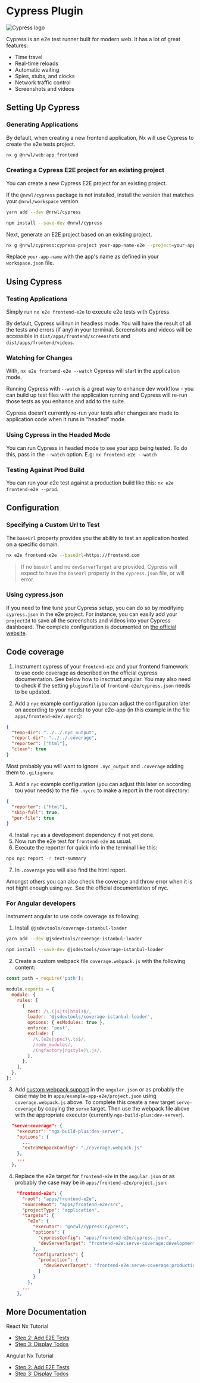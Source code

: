 # Cypress Plugin

![Cypress logo](/shared/cypress-logo.png)

Cypress is an e2e test runner built for modern web. It has a lot of great features:

- Time travel
- Real-time reloads
- Automatic waiting
- Spies, stubs, and clocks
- Network traffic control
- Screenshots and videos

## Setting Up Cypress

### Generating Applications

By default, when creating a new frontend application, Nx will use Cypress to create the e2e tests project.

```bash
nx g @nrwl/web:app frontend
```

### Creating a Cypress E2E project for an existing project

You can create a new Cypress E2E project for an existing project.

If the `@nrwl/cypress` package is not installed, install the version that matches your `@nrwl/workspace` version.

```bash
yarn add --dev @nrwl/cypress
```

```bash
npm install --save-dev @nrwl/cypress
```

Next, generate an E2E project based on an existing project.

```bash
nx g @nrwl/cypress:cypress-project your-app-name-e2e --project=your-app-name
```

Replace `your-app-name` with the app's name as defined in your `workspace.json` file.

## Using Cypress

### Testing Applications

Simply run `nx e2e frontend-e2e` to execute e2e tests with Cypress.

By default, Cypress will run in headless mode. You will have the result of all the tests and errors (if any) in your terminal. Screenshots and videos will be accessible in `dist/apps/frontend/screenshots` and `dist/apps/frontend/videos`.

### Watching for Changes

With, `nx e2e frontend-e2e --watch` Cypress will start in the application mode.

Running Cypress with `--watch` is a great way to enhance dev workflow - you can build up test files with the application running and Cypress will re-run those tests as you enhance and add to the suite.

Cypress doesn't currently re-run your tests after changes are made to application code when it runs in “headed” mode.

### Using Cypress in the Headed Mode

You can run Cypress in headed mode to see your app being tested. To do this, pass in the `--watch` option. E.g: `nx frontend-e2e --watch`

### Testing Against Prod Build

You can run your e2e test against a production build like this: `nx e2e frontend-e2e --prod`.

## Configuration

### Specifying a Custom Url to Test

The `baseUrl` property provides you the ability to test an application hosted on a specific domain.

```bash
nx e2e frontend-e2e --baseUrl=https://frontend.com
```

> If no `baseUrl` and no `devServerTarget` are provided, Cypress will expect to have the `baseUrl` property in the `cypress.json` file, or will error.

### Using cypress.json

If you need to fine tune your Cypress setup, you can do so by modifying `cypress.json` in the e2e project. For instance, you can easily add your `projectId` to save all the screenshots and videos into your Cypress dashboard. The complete configuration is documented on [the official website](https://docs.cypress.io/guides/references/configuration.html#Options).

## Code coverage
1. instrument cypress of your `frontend-e2e` and your frontend framework to use code coverage as described on the official cypress documentation. See below how to insctruct angular. You may also need to check if the setting `pluginsFile` of `frontend-e2e/cypress.json` needs to be updated.

2. Add a `nyc` example configuration (you can adjust the configuration later on according to your needs) to your e2e-app (in this example in the file `apps/frontend-e2e/.nycrc`):
```json
{
  "temp-dir": "../../.nyc_output",
  "report-dir": "../../.coverage",
  "reporter": ["html"],
  "clean": true
}
```
Most probably you will want to ignore `.nyc_output` and `.coverage` adding them to `.gitignore`.

3. Add a `nyc` example configuration (you can adjust this later on according tou your needs) to the file `.nycrc` to make a report in the root directory:
```json
{ 
  "reporter": ["html"],
  "skip-full": true,
  "per-file": true
}
```

4. Install `nyc` as a development dependency if not yet done.
5. Now run the e2e test for `frontend-e2e` as usual.
6. Execute the reporter for quick info in the terminal like this:
```bash
npx nyc report -r text-summary
```
7. In `.coverage` you will also find the html report.

Amongst others you can also check the coverage and throw error when it is not hight enough using `nyc`. See the official documentation of nyc.

### For Angular developers
instrument angular to use code coverage as following:

1. Install `@jsdevtools/coverage-istanbul-loader`
```bash
yarn add --dev @jsdevtools/coverage-istanbul-loader
```
```bash
npm install --save-dev @jsdevtools/coverage-istanbul-loader
```

2. Create a custom webpack file `coverage.webpack.js` with the following content:

```javascript
const path = require('path');

module.exports = {
  module: {
    rules: [
      {
        test: /\.(js|ts|html)$/,
        loader: '@jsdevtools/coverage-istanbul-loader',
        options: { esModules: true },
        enforce: 'post',
        exclude: [
          /\.(e2e|spec)\.ts$/,
          /node_modules/,
          /(ngfactory|ngstyle)\.js/,
        ],
      },
    ],
  },
};
```

3. Add [custom webpack support](guides/customize-webpack) in the `angular.json` or as probably the case may be in `apps/example-app-e2e/project.json` using `coverage.webpack.js` above. To complete this create a new target `serve-coverage` by copying the `serve` target. Then use the webpack file above with the appropriate executor (currently `ngx-build-plus:dev-server`).

```json
  "serve-coverage": {
    "executor": "ngx-build-plus:dev-server",
    "options": {
      ...
      "extraWebpackConfig": "./coverage.webpack.js"
    },
    ...
  },
```

4. Replace the e2e target for `frontend-e2e` in the `angular.json` or as probably the case may be in `apps/frontend-e2e/project.json`:
```json
    "frontend-e2e": {
      "root": "apps/frontend-e2e",
      "sourceRoot": "apps/frontend-e2e/src",
      "projectType": "application",
      "targets": {
        "e2e": {
          "executor": "@nrwl/cypress:cypress",
          "options": {
            "cypressConfig": "apps/frontend-e2e/cypress.json",
            "devServerTarget": "frontend-e2e:serve-coverage:development"
          },
          "configurations": {
            "production": {
              "devServerTarget": "frontend-e2e:serve-coverage:production"
            }
          }
        },
      ...
    },
```
## More Documentation

React Nx Tutorial

- [Step 2: Add E2E Tests](/react-tutorial/02-add-e2e-test)
- [Step 3: Display Todos](/react-tutorial/03-display-todos)

Angular Nx Tutorial

- [Step 2: Add E2E Tests](/angular-tutorial/02-add-e2e-test)
- [Step 3: Display Todos](/angular-tutorial/03-display-todos)
